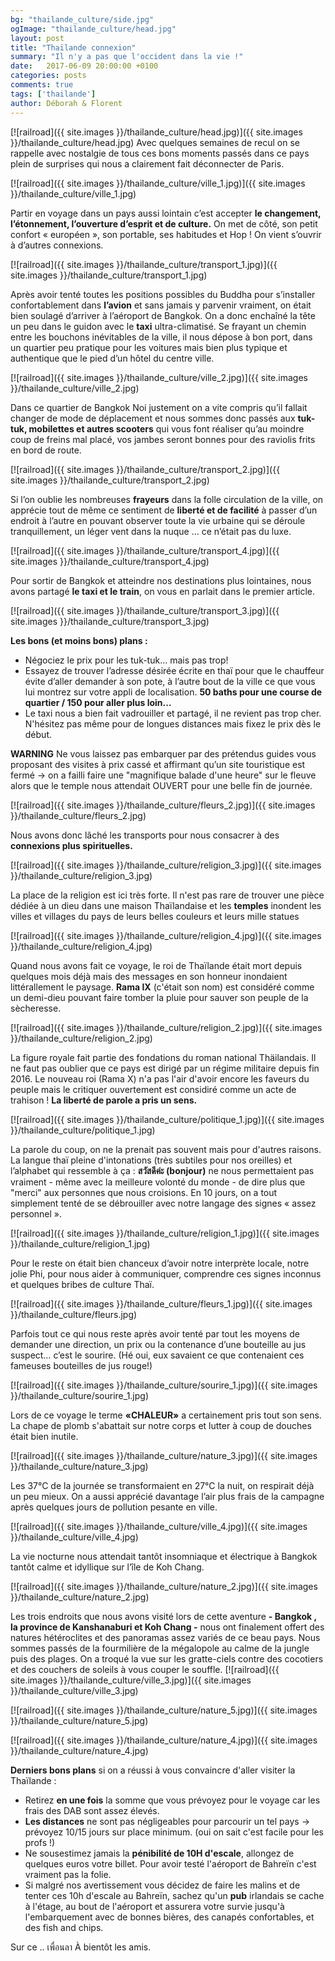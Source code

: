 ```yaml
---
bg: "thailande_culture/side.jpg"
ogImage: "thailande_culture/head.jpg"
layout: post
title: "Thaïlande connexion"
summary: "Il n'y a pas que l'occident dans la vie !"
date:   2017-06-09 20:00:00 +0100
categories: posts
comments: true
tags: ['thailande']
author: Déborah & Florent
---
```

[![railroad]({{ site.images }}/thailande_culture/head.jpg)]({{ site.images }}/thailande_culture/head.jpg)
Avec quelques semaines de recul on se rappelle avec nostalgie de tous ces bons moments passés dans ce pays plein de surprises qui nous a clairement fait déconnecter de Paris.

[![railroad]({{ site.images }}/thailande_culture/ville_1.jpg)]({{ site.images }}/thailande_culture/ville_1.jpg)

Partir en voyage dans un pays aussi lointain c’est accepter **le changement, l’étonnement, l’ouverture d’esprit et de culture.** On met de côté, son petit confort « européen », son portable, ses habitudes et Hop ! On vient s’ouvrir à d’autres connexions.

[![railroad]({{ site.images }}/thailande_culture/transport_1.jpg)]({{ site.images }}/thailande_culture/transport_1.jpg)

Après avoir tenté toutes les positions possibles du Buddha pour s’installer confortablement dans **l’avion** et sans jamais y parvenir vraiment, on était bien soulagé d’arriver à l’aéroport de Bangkok. On a donc enchaîné la tête un peu dans le guidon avec le **taxi** ultra-climatisé. Se frayant un chemin entre les bouchons inévitables de la ville, il nous dépose à bon port, dans un quartier peu pratique pour les voitures mais bien plus typique et authentique que le pied d’un hôtel du centre ville.

[![railroad]({{ site.images }}/thailande_culture/ville_2.jpg)]({{ site.images }}/thailande_culture/ville_2.jpg)

Dans ce quartier de Bangkok Noi justement on a vite compris qu’il fallait changer de mode de déplacement et nous sommes donc passés aux **tuk-tuk, mobilettes et autres scooters** qui vous font réaliser qu’au moindre coup de freins mal placé, vos jambes seront bonnes pour des raviolis frits en bord de route. 

[![railroad]({{ site.images }}/thailande_culture/transport_2.jpg)]({{ site.images }}/thailande_culture/transport_2.jpg)

Si l’on oublie les nombreuses **frayeurs** dans la folle circulation de la ville, on apprécie tout de même ce sentiment de **liberté et de facilité** à passer d’un endroit à l’autre en pouvant observer toute la vie urbaine qui se déroule tranquillement, un léger vent dans la nuque … ce n’était pas du luxe.

[![railroad]({{ site.images }}/thailande_culture/transport_4.jpg)]({{ site.images }}/thailande_culture/transport_4.jpg)

Pour sortir de Bangkok et atteindre nos destinations plus lointaines, nous avons partagé **le taxi et le train**, on vous en parlait dans le premier article. 

[![railroad]({{ site.images }}/thailande_culture/transport_3.jpg)]({{ site.images }}/thailande_culture/transport_3.jpg)

**Les bons (et moins bons) plans :**

- Négociez le prix pour les tuk-tuk... mais pas trop!
- Essayez de trouver l’adresse désirée écrite en thaï pour que le chauffeur évite d’aller demander à son pote, à l’autre bout de la ville ce que vous lui montrez sur votre appli de localisation.
**50 baths pour une course de quartier / 150 pour aller plus loin...**
- Le taxi nous a bien fait vadrouiller et partagé, il ne revient pas trop cher. N'hésitez pas même pour de longues distances mais fixez le prix dès le début.

**WARNING** Ne vous laissez pas embarquer par des prétendus guides vous proposant des visites à prix cassé et affirmant qu’un site touristique est fermé -> on a failli faire une "magnifique balade d'une heure" sur le fleuve alors que le temple nous attendait OUVERT pour une belle fin de journée.

[![railroad]({{ site.images }}/thailande_culture/fleurs_2.jpg)]({{ site.images }}/thailande_culture/fleurs_2.jpg)

Nous avons donc lâché les transports pour nous consacrer à des **connexions plus spirituelles.**

[![railroad]({{ site.images }}/thailande_culture/religion_3.jpg)]({{ site.images }}/thailande_culture/religion_3.jpg)

La place de la religion est ici très forte. Il n'est pas rare de trouver une pièce dédiée à un dieu dans une maison Thaïlandaise et les **temples** inondent les villes et villages du pays de leurs belles couleurs et leurs mille statues

[![railroad]({{ site.images }}/thailande_culture/religion_4.jpg)]({{ site.images }}/thailande_culture/religion_4.jpg)

Quand nous avons fait ce voyage, le roi de Thaïlande était mort depuis quelques mois déjà mais des messages en son honneur inondaient littérallement le paysage. **Rama IX** (c'était son nom) est considéré comme un demi-dieu pouvant faire tomber la pluie pour sauver son peuple de la sècheresse.

[![railroad]({{ site.images }}/thailande_culture/religion_2.jpg)]({{ site.images }}/thailande_culture/religion_2.jpg)

La figure royale fait partie des fondations du roman national Thäilandais. Il ne faut pas oublier que ce pays est dirigé par un régime militaire depuis fin 2016. Le nouveau roi (Rama X) n'a pas l'air d'avoir encore les faveurs du peuple mais le critiquer ouvertement est considiré comme un acte de trahison ! **La liberté de parole a pris un sens.**

[![railroad]({{ site.images }}/thailande_culture/politique_1.jpg)]({{ site.images }}/thailande_culture/politique_1.jpg)

La parole du coup, on ne la prenait pas souvent mais pour d'autres raisons. La langue thaï pleine d'intonations (très subtiles pour nos oreilles) et l’alphabet qui ressemble à ça : **สวัสดีค่ะ  (bonjour)** ne nous permettaient pas vraiment - même avec la meilleure volonté du monde - de dire plus que "merci" aux personnes que nous croisions. En 10 jours, on a tout simplement tenté de se débrouiller avec notre langage des signes « assez personnel ». 

[![railroad]({{ site.images }}/thailande_culture/religion_1.jpg)]({{ site.images }}/thailande_culture/religion_1.jpg)

Pour le reste on était bien chanceux d’avoir notre interprète locale, notre jolie Phi, pour nous aider à communiquer, comprendre ces signes inconnus et quelques bribes de culture Thaï. 

[![railroad]({{ site.images }}/thailande_culture/fleurs_1.jpg)]({{ site.images }}/thailande_culture/fleurs.jpg)

Parfois tout ce qui nous reste après avoir tenté par tout les moyens de demander une direction, un prix ou la contenance d’une bouteille au jus suspect… c’est le sourire.  (Hé oui, eux savaient ce que contenaient ces fameuses bouteilles de jus rouge!)

[![railroad]({{ site.images }}/thailande_culture/sourire_1.jpg)]({{ site.images }}/thailande_culture/sourire_1.jpg)

Lors de ce voyage le terme **«CHALEUR»** a certainement pris tout son sens. La chape de plomb s'abattait sur notre corps et lutter à coup de douches était bien inutile. 

[![railroad]({{ site.images }}/thailande_culture/nature_3.jpg)]({{ site.images }}/thailande_culture/nature_3.jpg)

Les 37°C de la journée se transformaient en 27°C la nuit, on respirait déjà un peu mieux. On a aussi apprécié davantage l’air plus frais de la campagne après quelques jours de pollution pesante en ville.

[![railroad]({{ site.images }}/thailande_culture/ville_4.jpg)]({{ site.images }}/thailande_culture/ville_4.jpg)

La vie nocturne nous attendait tantôt insomniaque et électrique à Bangkok tantôt calme et idyllique sur l’île de Koh Chang.

[![railroad]({{ site.images }}/thailande_culture/nature_2.jpg)]({{ site.images }}/thailande_culture/nature_2.jpg)

Les trois endroits que nous avons visité lors de cette aventure **- Bangkok , la province de Kanshanaburi et Koh Chang -** nous ont finalement offert des natures hétéroclites et des panoramas assez variés de ce beau pays. Nous sommes passés de la fourmilière de la mégalopole au calme de la jungle puis des plages. On a troqué la vue sur les gratte-ciels contre des cocotiers et des couchers de soleils à vous couper le souffle.
[![railroad]({{ site.images }}/thailande_culture/ville_3.jpg)]({{ site.images }}/thailande_culture/ville_3.jpg)


[![railroad]({{ site.images }}/thailande_culture/nature_5.jpg)]({{ site.images }}/thailande_culture/nature_5.jpg)


[![railroad]({{ site.images }}/thailande_culture/nature_4.jpg)]({{ site.images }}/thailande_culture/nature_4.jpg)

 

**Derniers bons plans** si on a réussi à vous convaincre d'aller visiter la Thaïlande :

- Retirez **en une fois** la somme que vous prévoyez pour le voyage car les frais des DAB sont assez élevés.
- **Les distances** ne sont pas négligeables pour parcourir un tel pays -> prévoyez 10/15 jours sur place minimum. (oui on sait c'est facile pour les profs !)
- Ne sousestimez jamais la **pénibilité de 10H d'escale**, allongez de quelques euros votre billet. Pour avoir testé l'aéroport de Bahreïn c'est vraiment pas la folie.
- Si malgré nos avertissement vous décidez de faire les malins et de tenter ces 10h d'escale au Bahreïn, sachez qu'un **pub** irlandais se cache à l'étage, au bout de l'aéroport et assurera votre survie jusqu'à l'embarquement avec de bonnes bières, des canapés confortables, et des fish and chips.

Sur ce .. เพื่อนลา   À bientôt les amis.



